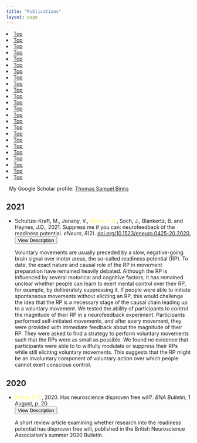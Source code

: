 ```yaml
---
title: "Publications"
layout: page
---
```


<!-- Topbar for navigation of publications by year -->
<div class="scrollmenu">
  <li class="scrollmenu"><a class="active" href="#home">Top</a></li>
  <li class="scrollmenu"><a class="active" href="#home">Top</a></li>
  <li class="scrollmenu"><a class="active" href="#home">Top</a></li>
  <li class="scrollmenu"><a class="active" href="#home">Top</a></li>
  <li class="scrollmenu"><a class="active" href="#home">Top</a></li>
  <li class="scrollmenu"><a class="active" href="#home">Top</a></li>
  <li class="scrollmenu"><a class="active" href="#home">Top</a></li>
  <li class="scrollmenu"><a class="active" href="#home">Top</a></li>
  <li class="scrollmenu"><a class="active" href="#home">Top</a></li>
  <li class="scrollmenu"><a class="active" href="#home">Top</a></li>
  <li class="scrollmenu"><a class="active" href="#home">Top</a></li>
  <li class="scrollmenu"><a class="active" href="#home">Top</a></li>
  <li class="scrollmenu"><a class="active" href="#home">Top</a></li>
  <li class="scrollmenu"><a class="active" href="#home">Top</a></li>
  <li class="scrollmenu"><a class="active" href="#home">Top</a></li>
  <li class="scrollmenu"><a class="active" href="#home">Top</a></li>
  <li class="scrollmenu"><a class="active" href="#home">Top</a></li>
  <li class="scrollmenu"><a class="active" href="#home">Top</a></li>
  <li class="scrollmenu"><a class="active" href="#home">Top</a></li>
  <li class="scrollmenu"><a class="active" href="#home">Top</a></li>
  <li class="scrollmenu"><a class="active" href="#home">Top</a></li>
  <li class="scrollmenu"><a class="active" href="#home">Top</a></li>
  <li class="scrollmenu"><a class="active" href="#home">Top</a></li>
  <li class="scrollmenu"><a class="active" href="#home">Top</a></li>
</ul>


<!-- Google Scholar link -->
<i class="fab fa-google"></i> &nbsp; My Google Scholar profile: [Thomas Samuel Binns](https://scholar.google.co.uk/citations?user=S8yDxUEAAAAJ)


<!-- Publication list -->
## 2021

<ul>
    <li>Schultze-Kraft, M., Jonany, V., <t style="color:#FFFD7E;"><b>Binns, T.S.</b></t>, Soch, J., Blankertz, B. and Haynes, J.D., 2021. Suppress me if you can: neurofeedback of the readiness potential. <i>eNeuro</i>, <i>8</i>(2). <a href="https://www.doi.org/10.1523/eneuro.0425-20.2020">doi.org/10.1523/eneuro.0425-20.2020. <i class="fas fa-link"></i></a></li>
    <button type="button" class="collapsible">View Description</button>
    <div class="content">
        <p>Voluntary movements are usually preceded by a slow, negative-going brain signal over motor areas, the so-called readiness potential (RP). To date, the exact nature and causal role of the RP in movement preparation have remained heavily debated. Although the RP is influenced by several motorical and cognitive factors, it has remained unclear whether people can learn to exert mental control over their RP, for example, by deliberately suppressing it. If people were able to initiate spontaneous movements without eliciting an RP, this would challenge the idea that the RP is a necessary stage of the causal chain leading up to a voluntary movement. We tested the ability of participants to control the magnitude of their RP in a neurofeedback experiment. Participants performed self-initiated movements, and after every movement, they were provided with immediate feedback about the magnitude of their RP. They were asked to find a strategy to perform voluntary movements such that the RPs were as small as possible. We found no evidence that participants were able to to willfully modulate or suppress their RPs while still eliciting voluntary movements. This suggests that the RP might be an involuntary component of voluntary action over which people cannot exert conscious control.</p>
    </div>
</ul>

## 2020

<ul>
    <li><t style="color:#FFFD7E;"><b>Binns, T.S.</b></t>, 2020. Has neuroscience disproven free will?. <i>BNA Bulletin</i>, 1 August, p. 20. &nbsp;<a href="\assets\images\BNA_article.pdf"><i class="fas fa-file-pdf"></i></a></li>
    <button type="button" class="collapsible">View Description</button>
    <div class="content">
        <p>A short review article examining whether research into the readiness potential has disproven free will, published in the British Neuroscience Association's summer 2020 Bulletin.</p>
    </div>
</ul>


<!-- Script for making collapsibles -->
<script>
  var coll = document.getElementsByClassName("collapsible");
  var i;

  for (i = 0; i < coll.length; i++) {
  coll[i].addEventListener("click", function() {
      this.classList.toggle("active");
      var content = this.nextElementSibling;
      if (content.style.display === "block") {
      content.style.display = "none";
      } else {
      content.style.display = "block";
      }
  });
  }
</script>